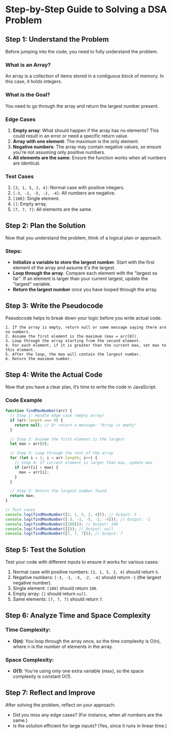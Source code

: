 # Step-by-Step Guide to Solving a DSA Problem

## Step 1: Understand the Problem

Before jumping into the code, you need to fully understand the problem.

### What is an Array?

An array is a collection of items stored in a contiguous block of memory. In this case, it holds integers.

### What is the Goal?

You need to go through the array and return the largest number present.

### Edge Cases

1. **Empty array**: What should happen if the array has no elements? This could result in an error or need a specific return value.
2. **Array with one element**: The maximum is the only element.
3. **Negative numbers**: The array may contain negative values, so ensure you're not assuming only positive numbers.
4. **All elements are the same**: Ensure the function works when all numbers are identical.

### Test Cases

1. `[3, 1, 5, 2, 4]`: Normal case with positive integers.
2. `[-3, -1, -5, -2, -4]`: All numbers are negative.
3. `[100]`: Single element.
4. `[]`: Empty array.
5. `[7, 7, 7]`: All elements are the same.

## Step 2: Plan the Solution

Now that you understand the problem, think of a logical plan or approach.

### Steps:

- **Initialize a variable to store the largest number**.
  Start with the first element of the array and assume it's the largest.
- **Loop through the array**.
  Compare each element with the "largest so far". If an element is larger than your current largest, update the "largest" variable.
- **Return the largest number** once you have looped through the array.

## Step 3: Write the Pseudocode

Pseudocode helps to break down your logic before you write actual code.

```plaintext
1. If the array is empty, return null or some message saying there are no numbers.
2. Assume the first element is the maximum (max = arr[0]).
3. Loop through the array starting from the second element.
4. For each element, if it is greater than the current max, set max to this element.
5. After the loop, the max will contain the largest number.
6. Return the maximum number.
```

## Step 4: Write the Actual Code

Now that you have a clear plan, it’s time to write the code in JavaScript.

### Code Example

```javascript
function findMaxNumber(arr) {
  // Step 1: Handle edge case (empty array)
  if (arr.length === 0) {
    return null; // Or return a message: "Array is empty"
  }

  // Step 2: Assume the first element is the largest
  let max = arr[0];

  // Step 3: Loop through the rest of the array
  for (let i = 1; i < arr.length; i++) {
    // Step 4: If current element is larger than max, update max
    if (arr[i] > max) {
      max = arr[i];
    }
  }

  // Step 5: Return the largest number found
  return max;
}

// Test cases
console.log(findMaxNumber([3, 1, 5, 2, 4])); // Output: 5
console.log(findMaxNumber([-3, -1, -5, -2, -4])); // Output: -1
console.log(findMaxNumber([100])); // Output: 100
console.log(findMaxNumber([])); // Output: null
console.log(findMaxNumber([7, 7, 7])); // Output: 7
```

## Step 5: Test the Solution

Test your code with different inputs to ensure it works for various cases:

1. Normal case with positive numbers: `[3, 1, 5, 2, 4]` should return `5`.
2. Negative numbers: `[-3, -1, -5, -2, -4]` should return `-1` (the largest negative number).
3. Single element: `[100]` should return `100`.
4. Empty array: `[]` should return `null`.
5. Same elements: `[7, 7, 7]` should return `7`.

## Step 6: Analyze Time and Space Complexity

### Time Complexity:

- **O(n)**: You loop through the array once, so the time complexity is O(n), where n is the number of elements in the array.

### Space Complexity:

- **O(1)**: You're using only one extra variable (max), so the space complexity is constant O(1).

## Step 7: Reflect and Improve

After solving the problem, reflect on your approach:

- Did you miss any edge cases? (For instance, when all numbers are the same.)
- Is the solution efficient for large inputs? (Yes, since it runs in linear time.)

